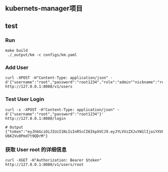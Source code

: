 ## kubernets-manager项目

## test




### Run
```shell
make build
 ./_output/km -c configs/km.yaml
```

### Add User
```shell
curl -XPOST -H"Content-Type: application/json" -d'{"username":"root","password":"root1234","role":"admin""nickname":"root","email":"root@qq.com","phone":"18888888xxxx"}' http://127.0.0.1:8080/v1/users
```
### Test User Login
```shell
curl -s -XPOST -H"Content-Type: application/json" -d'{"username":"root","password":"root1234"}' http://127.0.0.1:8080/login

# Output
{"token":"eyJhbGciOiJIUzI1NiIsInR5cCI6IkpXVCJ9.eyJYLVVzZXJuYW1lIjoiYXV0aG50ZXN0IiwiZXhwIjoyMDMwMjk3NjUyLCJpYXQiOjE2NzAyOTc2NTIsIm5iZiI6MTY3MDI5NzY1Mn0.wzpMG6hOljfPjczAKvRjBRtMa-U6K2Vu9Pmd7t9QDrM"}
```
### 获取 User root 的详细信息
```shell
curl -XGET -H"Authorization: Bearer $token" http://127.0.0.1:8080/v1/users/root
```